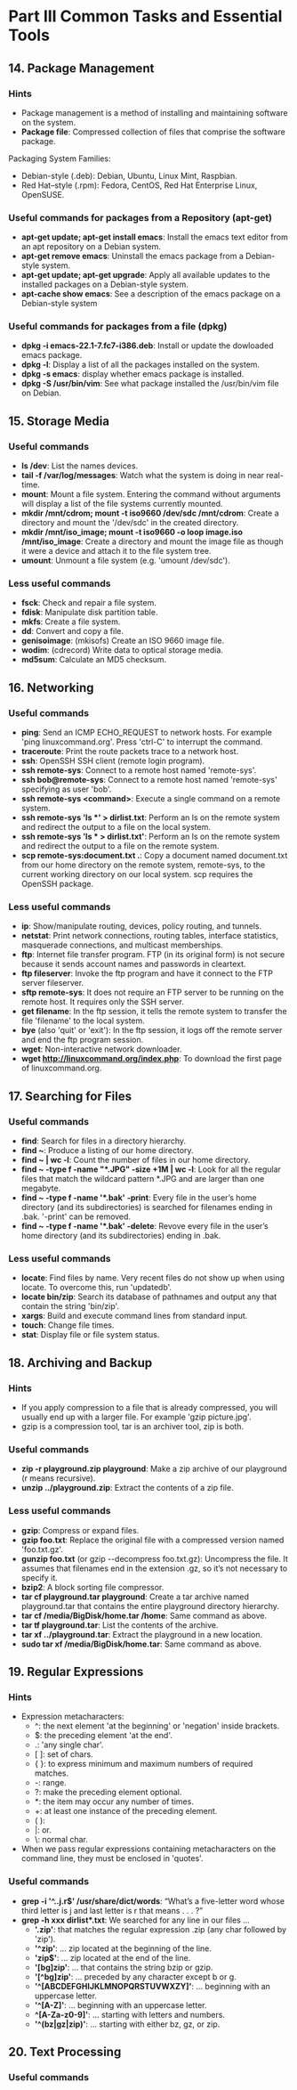 # Part III Common Tasks and Essential Tools

## 14. Package Management

### Hints
- Package management is a method of installing and maintaining software on the system.
- **Package file**: Compressed collection of files that comprise the software package.


Packaging System Families:
- Debian-style (.deb): Debian, Ubuntu, Linux Mint, Raspbian.
- Red Hat–style (.rpm): Fedora, CentOS, Red Hat Enterprise Linux, OpenSUSE.

### Useful commands for packages from a Repository (apt-get)
- **apt-get update; apt-get install emacs**: Install the emacs text editor from an apt repository on a Debian system.
- **apt-get remove emacs**: Uninstall the emacs package from a Debian-style system.
- **apt-get update; apt-get upgrade**: Apply all available updates to the installed packages on a Debian-style system.
- **apt-cache show emacs**: See a description of the emacs package on a Debian-style system

### Useful commands for packages from a file (dpkg)
- **dpkg -i emacs-22.1-7.fc7-i386.deb**: Install or update the dowloaded emacs package.
- **dpkg -l**: Display a list of all the packages installed on the system.
- **dpkg -s emacs**: display whether emacs package is installed.
- **dpkg -S /usr/bin/vim**: See what package installed the /usr/bin/vim file on Debian.

## 15. Storage Media

### Useful commands
- **ls /dev**: List the names devices.
- **tail -f /var/log/messages**: Watch what the system is doing in near real-time.
- **mount**: Mount a file system. Entering the command without arguments will display a list of the file systems currently mounted.
- **mkdir /mnt/cdrom; mount -t iso9660 /dev/sdc /mnt/cdrom**: Create a directory and mount the '/dev/sdc' in the created directory.
- **mkdir /mnt/iso_image; mount -t iso9660 -o loop image.iso /mnt/iso_image**: Create a directory and mount the image file as though it were a device and attach it to the file system tree.
- **umount**: Unmount a file system (e.g. 'umount /dev/sdc').

### Less useful commands
- **fsck**: Check and repair a file system.
- **fdisk**: Manipulate disk partition table.
- **mkfs**: Create a file system.
- **dd**: Convert and copy a file.
- **genisoimage**: (mkisofs) Create an ISO 9660 image file.
- **wodim**: (cdrecord) Write data to optical storage media.
- **md5sum**: Calculate an MD5 checksum.

## 16. Networking

### Useful commands
- **ping**: Send an ICMP ECHO_REQUEST to network hosts. For example 'ping linuxcommand.org'. Press 'ctrl-C' to interrupt the command.
- **traceroute**: Print the route packets trace to a network host.
- **ssh**: OpenSSH SSH client (remote login program).
- **ssh remote-sys**: Connect to a remote host named 'remote-sys'.
- **ssh bob@remote-sys**: Connect to a remote host named 'remote-sys' specifying as user 'bob'.
- **ssh remote-sys \<command\>**: Execute a single command on a remote system.
- **ssh remote-sys 'ls \*' \> dirlist.txt**: Perform an ls on the remote system and redirect the output to a file on the local system.
- **ssh remote-sys 'ls * \> dirlist.txt'**: Perform an ls on the remote system and redirect the output to a file on the remote system.
- **scp remote-sys:document.txt .**: Copy a document named document.txt from our home directory on the remote system, remote-sys, to the current working directory on our local system. scp requires the OpenSSH package.

### Less useful commands
- **ip**: Show/manipulate routing, devices, policy routing, and tunnels.
- **netstat**: Print network connections, routing tables, interface statistics, masquerade connections, and multicast memberships.
- **ftp**: Internet file transfer program. FTP (in its original form) is not secure because it sends account names and passwords in cleartext.
- **ftp fileserver**: Invoke the ftp program and have it connect to the FTP server fileserver.
- **sftp remote-sys**: It does not require an FTP server to be running on the remote host. It requires only the SSH server.
- **get filename**: In the ftp session, it tells the remote system to transfer the file 'filename' to the local system.
- **bye** (also 'quit' or 'exit'): In the ftp session, it logs off the remote server and end the ftp program session.
- **wget**: Non-interactive network downloader.
- **wget http://linuxcommand.org/index.php**: To download the first page of linuxcommand.org.


## 17. Searching for Files

### Useful commands
- **find**: Search for files in a directory hierarchy.
- **find ~**: Produce a listing of our home directory.
- **find ~ | wc -l**: Count the number of files in our home directory.
- **find ~ -type f -name "\*.JPG" -size +1M | wc -l**: Look for all the regular files that match the wildcard pattern \*.JPG and are larger than one megabyte.
- **find ~ -type f -name '\*.bak' -print**: Every file in the user’s home directory (and its subdirectories) is searched for filenames ending in .bak. '-print' can be removed.
- **find ~ -type f -name '\*.bak' -delete**: Revove every file in the user’s home directory (and its subdirectories) ending in .bak.

### Less useful commands
- **locate**: Find files by name. Very recent files do not show up when using locate. To overcome this, run 'updatedb'.
- **locate bin/zip**: Search its database of pathnames and output any that contain the string 'bin/zip'.
- **xargs**: Build and execute command lines from standard input.
- **touch**: Change file times.
- **stat**: Display file or file system status.


## 18. Archiving and Backup

### Hints
- If you apply compression to a file that is already compressed, you will usually end up with a larger file. For example 'gzip picture.jpg'.
- gzip is a compression tool, tar is an archiver tool, zip is both.

### Useful commands
- **zip -r playground.zip playground**: Make a zip archive of our playground (r means recursive).
- **unzip ../playground.zip**: Extract the contents of a zip file.

### Less useful commands
- **gzip**: Compress or expand files.
- **gzip foo.txt**: Replace the original file with a compressed version named 'foo.txt.gz'.
- **gunzip foo.txt** (or gzip --decompress foo.txt.gz): Uncompress the file. It assumes that filenames end in the extension .gz, so it’s not necessary to specify it.
- **bzip2**: A block sorting file compressor.
- **tar cf playground.tar playground**: Create a tar archive named playground.tar that contains the entire playground directory hierarchy.
- **tar cf /media/BigDisk/home.tar /home**: Same command as above.
- **tar tf playground.tar**: List the contents of the archive.
- **tar xf ../playground.tar**: Extract the playground in a new location.
- **sudo tar xf /media/BigDisk/home.tar**: Same command as above.


## 19. Regular Expressions

### Hints
- Expression metacharacters: 
    - \^: the next element 'at the beginning' or 'negation' inside brackets.
    - \$: the preceding element 'at the end'.
    - \.: 'any single char'.
    - \[ \]: set of chars.
    - \{ \}: to express minimum and maximum numbers of required matches.
    - \-: range.
    - \?: make the preceding element optional.
    - \*: the item may occur any number of times.
    - \+: at least one instance of the preceding element.
    - \( \): 
    - \|: or. 
    - \\: normal char.
- When we pass regular expressions containing metacharacters on the command line, they must be enclosed in 'quotes'.

### Useful commands
- **grep -i '^..j.r$' /usr/share/dict/words**: “What’s a five-letter word whose third letter is j and last letter is r that means . . . ?”
- **grep -h xxx dirlist\*.txt**: We searched for any line in our files ...
   - **'.zip'**: that matches the regular expression .zip (any char followed by 'zip').
   - **'^zip'**: ... zip located at the beginning of the line.
   - **'zip$'**: ... zip located at the end of the line.   
   - **'\[bg\]zip'**: ... that contains the string bzip or gzip.
   - **'\[\^bg\]zip'**: ... preceded by any character except b or g.
   - **'\^\[ABCDEFGHIJKLMNOPQRSTUVWXZY\]'**: ... beginning with an uppercase letter.
   - **'^\[A-Z\]'**: ... beginning with an uppercase letter.
   - **^\[A-Za-z0-9\]'**: ... starting with letters and numbers.
   - **'\^(bz\|gz\|zip)'**: ... starting with either bz, gz, or zip.

## 20. Text Processing

### Useful commands
